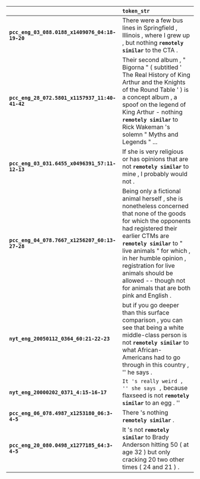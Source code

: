 |                                                | `token_str`                                                                                                                                                                                                                                                                                                                                           |
|:-----------------------------------------------|:------------------------------------------------------------------------------------------------------------------------------------------------------------------------------------------------------------------------------------------------------------------------------------------------------------------------------------------------------|
| **`pcc_eng_03_088.0188_x1409076_04:18-19-20`** | There were a few bus lines in Springfield , Illinois , where I grew up , but nothing __``remotely similar``__ to the CTA .                                                                                                                                                                                                                            |
| **`pcc_eng_28_072.5801_x1157937_11:40-41-42`** | Their second album , " Bigorna " ( subtitled ' The Real History of King Arthur and the Knights of the Round Table ' ) is a concept album , a spoof on the legend of King Arthur - nothing __``remotely similar``__ to Rick Wakeman 's solemn " Myths and Legends " ...                                                                                |
| **`pcc_eng_03_031.6455_x0496391_57:11-12-13`** | If she is very religious or has opinions that are not __``remotely similar``__ to mine , I probably would not .                                                                                                                                                                                                                                       |
| **`pcc_eng_04_078.7667_x1256207_60:13-27-28`** | Being only a fictional animal herself , she is nonetheless concerned that none of the goods for which the opponents had registered their earlier CTMs are __``remotely similar``__ to " live animals " for which , in her humble opinion , registration for live animals should be allowed -- though not for animals that are both pink and English . |
| **`nyt_eng_20050112_0364_60:21-22-23`**        | but if you go deeper than this surface comparison , you can see that being a white middle-class person is not __``remotely similar``__ to what African-Americans had to go through in this country , '' he says .                                                                                                                                     |
| **`nyt_eng_20000202_0371_4:15-16-17`**         | `` It 's really weird , '' she says , `` because flaxseed is not __``remotely similar``__ to an egg . ''                                                                                                                                                                                                                                              |
| **`pcc_eng_06_078.4987_x1253180_06:3-4-5`**    | There 's nothing __``remotely similar``__ .                                                                                                                                                                                                                                                                                                           |
| **`pcc_eng_20_080.0498_x1277185_64:3-4-5`**    | It 's not __``remotely similar``__ to Brady Anderson hitting 50 ( at age 32 ) but only cracking 20 two other times ( 24 and 21 ) .                                                                                                                                                                                                                    |